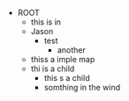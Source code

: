- ROOT
  - this is  in
  - Jason
    - test
      - another
  - thiss a imple map
  - thi is a child
    - this s a child
    - somthing in the wind